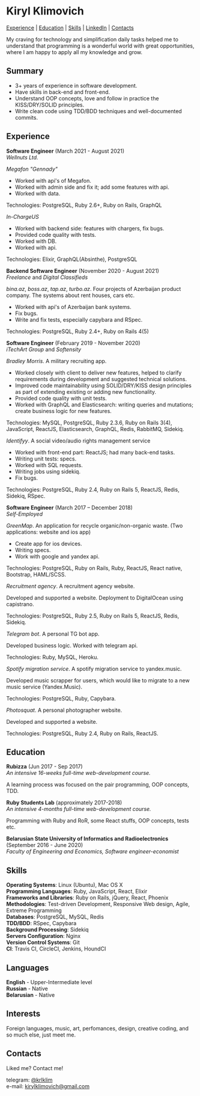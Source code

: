 # Kiryl Klimovich #

[Experience](#experience) | [Education](#education) | [Skills](#skills) | [LinkedIn](http://www.linkedin.com/in/krlklim)
| [Contacts](#contacts)

My craving for technology and simplification daily tasks helped me to understand that programming is a wonderful world with great opportunities, where I am happy to apply all my knowledge and grow.

## Summary ##

- 3+ years of experience in software development.
- Have skills in back-end and front-end.
- Understand OOP concepts, love and follow in practice the KISS/DRY/SOLID principles.
- Write clean code using TDD/BDD techniques and well-documented commits.

## Experience ##

**Software Engineer** (March 2021 - August 2021)\
*Wellnuts Ltd.*

*Megafon "Gennady"*
- Worked with api's of Megafon.
- Worked with admin side and fix it; add some features with api.
- Worked with data.

Technologies: PostgreSQL, Ruby 2.6+, Ruby on Rails, GraphQL

*In-ChargeUS*
- Worked with backend side: features with chargers, fix bugs.
- Provided code quality with tests.
- Worked with DB.
- Worked with api.

Technologies: Elixir, GraphQL(Absinthe), PostgreSQL

**Backend Software Engineer** (November 2020 - August 2021)\
*Freelance* and *Digital Classifieds*

*bina.az*, *boss.az*, *tap.az*, *turbo.az*.  Four projects of Azerbaijan
product company. The systems about rent houses, cars etc.

- Worked with api's of Azerbaijan bank systems.
- Fix bugs.
- Write and fix tests, especially capybara and RSpec.

Technologies: PostgreSQL, Ruby 2.4+, Ruby on Rails 4(5)

**Software Engineer** (February 2019 - November 2020)\
*iTechArt Group* and *Softensity*

*Bradley Morris*. A military recruiting app.
- Worked closely with client to deliver new features, helped to clarify requirements during development and suggested technical solutions.
- Improved code maintainability using SOLID/DRY/KISS design principles as part of extending existing or adding new functionality.
- Provided code quality with unit tests.
- Worked with GraphQL and Elasticsearch: writing queries and mutations; create business logic for new features.

Technologies: MySQL, PostgreSQL, Ruby 2.3.6, Ruby on Rails 3(4), JavaScript, ReactJS, Elasticsearch, GraphQL, Redis, RabbitMQ, Sidekiq.

*Identifyy*. A social video/audio rights management service
- Worked with front-end part: ReactJS; had many back-end tasks.
- Writing unit tests: specs.
- Worked with SQL requests.
- Writing jobs using sidekiq.
- Fix bugs.

Technologies: PostgreSQL, Ruby 2.4, Ruby on Rails 5, ReactJS, Redis, Sidekiq, RSpec.

**Software Engineer** (March 2017 – December 2018)\
*Self-Employed*

*GreenMap*. An application for recycle organic/non-organic waste. (Two applications: website and ios app)
- Create app for ios devices.
- Writing specs.
- Work with google and yandex api.

Technologies: PostgreSQL, Ruby on Rails, Ruby, ReactJS, React native, Bootstrap, HAML/SCSS.

*Recruitment agency*. A recruitment agency website.

Developed and supported a website. Deployment to DigitalOcean using capistrano.

Technologies: PostgreSQL, Ruby 2.5, Ruby on Rails 5, ReactJS, Redis, Sidekiq.

*Telegram bot*. A personal TG bot app.

Developed business logic. Worked with telegram api.

Technologies: Ruby, MySQL, Heroku.

*Spotify migration service*. A spotify migration service to yandex.music.

Developed music scrapper for users, which would like to migrate to a new music service (Yandex.Music).

Technologies: PostgreSQL, Ruby, Capybara.

*Photosquat*. A personal photographer website.

Developed and supported a website.

Technologies: PostgreSQL, Ruby 2.4, Ruby on Rails, ReactJS.

## Education ##

**Rubizza** (Jun 2017 - Sep 2017)\
*An intensive 16-weeks full-time web-development course.*

A learning process was focused on the pair programming, OOP concepts, TDD.

**Ruby Students Lab** (approximately 2017-2018)\
*An intensive 4-months full-time web-development course.*

Programming with Ruby and RoR, some React stuffs, OOP concepts, tests etc.

**Belarusian State University of Informatics and Radioelectronics** (September 2016 - June 2020)\
*Faculty of Engineering and Economics, Software engineer-economist*

## Skills ##

**Operating Systems**: Linux (Ubuntu), Mac OS X\
**Programming Languages**: Ruby, JavaScript, React, Elixir\
**Frameworks and Libraries**: Ruby on Rails, jQuery, React, Phoenix\
**Methodologies**: Test-driven Development, Responsive Web design, Agile, Extreme Programming\
**Databases**: PostgreSQL, MySQL, Redis\
**TDD/BDD**: RSpec, Capybara\
**Background Processing**: Sidekiq\
**Servers Configuration**: Nginx\
**Version Control Systems**: Git\
**CI**: Travis CI, CircleCI, Jenkins, HoundCI

## Languages ##

**English** - Upper-Intermediate level\
**Russian** - Native\
**Belarusian** - Native

## Interests ##

Foreign languages, music, art, perfomances, design, creative coding, and so much
else, just meet me.

## Contacts ##

Liked me? Contact me!

telegram: [@krlklim](https://t.me/krlklim) \
e-mail: [kirylklimovich@gmail.com](mailto:kirylklimovich@gmail.com?subject=[GitHub%20Job%20Proposal]%20Hey!%20I%20have%20a%20proposal%20to%20you!)
